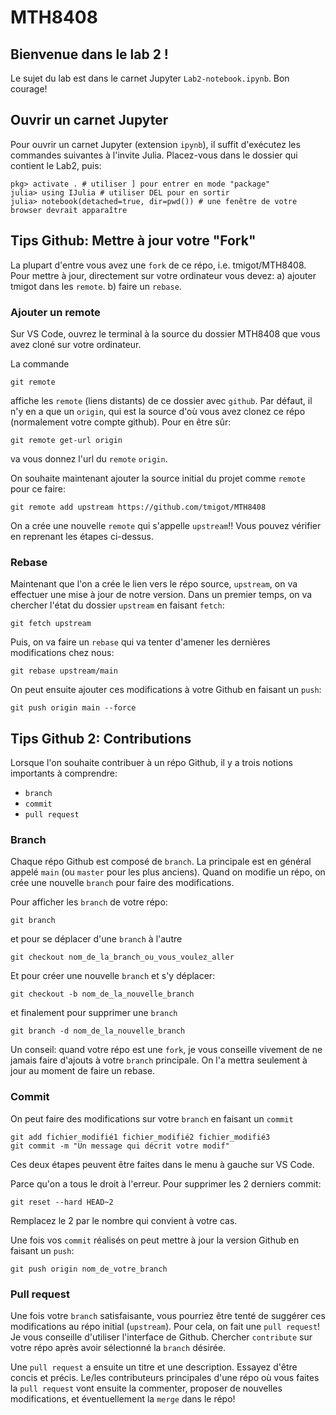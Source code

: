 # MTH8408

## Bienvenue dans le lab 2 !

Le sujet du lab est dans le carnet Jupyter `Lab2-notebook.ipynb`. Bon courage!

## Ouvrir un carnet Jupyter

Pour ouvrir un carnet Jupyter (extension `ipynb`), il suffit d'exécutez les commandes suivantes à l'invite Julia.
Placez-vous dans le dossier qui contient le Lab2, puis:
```
pkg> activate . # utiliser ] pour entrer en mode "package"
julia> using IJulia # utiliser DEL pour en sortir
julia> notebook(detached=true, dir=pwd()) # une fenêtre de votre browser devrait apparaître
```

## Tips Github: Mettre à jour votre "Fork"

La plupart d'entre vous avez une `fork` de ce répo, i.e. tmigot/MTH8408. Pour mettre à jour, directement sur votre ordinateur vous devez:
a) ajouter tmigot dans les `remote`.
b) faire un `rebase`.

### Ajouter un remote

Sur VS Code, ouvrez le terminal à la source du dossier MTH8408 que vous avez cloné sur votre ordinateur.

La commande
```
git remote
```
affiche les `remote` (liens distants) de ce dossier avec `github`. Par défaut, il n'y en a que un `origin`, qui est la source d'où vous avez clonez ce répo (normalement votre compte github). Pour en être sûr:
```
git remote get-url origin
```
va vous donnez l'url du `remote` `origin`.

On souhaite maintenant ajouter la source initial du projet comme `remote` pour ce faire:
```
git remote add upstream https://github.com/tmigot/MTH8408
```
On a crée une nouvelle `remote` qui s'appelle `upstream`!! Vous pouvez vérifier en reprenant les étapes ci-dessus.

### Rebase

Maintenant que l'on a crée le lien vers le répo source, `upstream`, on va effectuer une mise à jour de notre version.
Dans un premier temps, on va chercher l'état du dossier `upstream` en faisant `fetch`:
```
git fetch upstream
```
Puis, on va faire un `rebase` qui va tenter d'amener les dernières modifications chez nous:
```
git rebase upstream/main
```
On peut ensuite ajouter ces modifications à votre Github en faisant un `push`:
```
git push origin main --force
```

## Tips Github 2: Contributions

Lorsque l'on souhaite contribuer à un répo Github, il y a trois notions importants à comprendre:
- `branch`
- `commit`
- `pull request`

### Branch

Chaque répo Github est composé de `branch`. La principale est en général appelé `main` (ou `master` pour les plus anciens).
Quand on modifie un répo, on crée une nouvelle `branch` pour faire des modifications.

Pour afficher les `branch` de votre répo:
```
git branch
```
et pour se déplacer d'une `branch` à l'autre
```
git checkout nom_de_la_branch_ou_vous_voulez_aller
```
Et pour créer une nouvelle `branch` et s'y déplacer:
```
git checkout -b nom_de_la_nouvelle_branch
```
et finalement pour supprimer une `branch`
```
git branch -d nom_de_la_nouvelle_branch
```

Un conseil: quand votre répo est une `fork`, je vous conseille vivement de ne jamais faire d'ajouts à votre `branch` principale.
On l'a mettra seulement à jour au moment de faire un rebase.

### Commit

On peut faire des modifications sur votre `branch` en faisant un `commit`
```
git add fichier_modifié1 fichier_modifié2 fichier_modifié3
git commit -m "Un message qui décrit votre modif"
```
Ces deux étapes peuvent être faites dans le menu à gauche sur VS Code.

Parce qu'on a tous le droit à l'erreur. Pour supprimer les 2 derniers commit:
```
git reset --hard HEAD~2
```
Remplacez le 2 par le nombre qui convient à votre cas.

Une fois vos `commit` réalisés on peut mettre à jour la version Github en faisant un `push`:
```
git push origin nom_de_votre_branch
```

### Pull request

Une fois votre `branch` satisfaisante, vous pourriez être tenté de suggérer ces modifications au répo initial (`upstream`).
Pour cela, on fait une `pull request`!
Je vous conseille d'utiliser l'interface de Github. 
Chercher `contribute` sur votre répo après avoir sélectionné la `branch` désirée.

Une `pull request` a ensuite un titre et une description. Essayez d'être concis et précis.
Le/les contributeurs principales d'une répo où vous faites la `pull request` vont ensuite la commenter, proposer de nouvelles modifications, et éventuellement la `merge` dans le répo!
